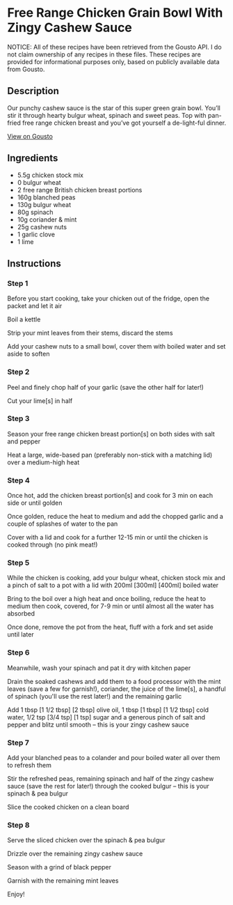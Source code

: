 # Free Range Chicken Grain Bowl With Zingy Cashew Sauce

NOTICE: All of these recipes have been retrieved from the Gousto API. I do not claim ownership of any recipes in these files. These recipes are provided for informational purposes only, based on publicly available data from Gousto.

## Description

Our punchy cashew sauce is the star of this super green grain bowl. You’ll stir it through hearty bulgur wheat, spinach and sweet peas. Top with pan-fried free range chicken breast and you’ve got yourself a de-light-ful dinner.


[View on Gousto](https://www.gousto.co.uk/recipes/cookbook/free-range-chicken-grain-bowl-with-zingy-cashew-sauce)

## Ingredients

- 5.5g chicken stock mix
- 0 bulgur wheat
- 2 free range British chicken breast portions
- 160g blanched peas
- 130g bulgur wheat
- 80g spinach
- 10g coriander & mint
- 25g cashew nuts
- 1 garlic clove
- 1 lime

## Instructions


### Step 1

Before you start cooking, take your chicken out of the fridge, open the packet and let it air

Boil a kettle

Strip your mint leaves from their stems, discard the stems

Add your cashew nuts to a small bowl, cover them with boiled water and set aside to soften


### Step 2

Peel and finely chop half of your garlic<span class="text-danger"> </span>(save the other half for later!)

Cut your lime[s]<span class="text-danger"> </span>in half


### Step 3

Season your free range chicken breast portion[s] on both sides with salt and pepper

Heat a large, wide-based pan (preferably non-stick with a matching lid) over a medium-high heat


### Step 4

Once hot, add the chicken breast portion[s] and cook for 3 min on each side or until golden

Once golden, reduce the heat to medium and add the chopped garlic and a couple of splashes of water to the pan

Cover with a lid and cook for a further 12-15 min or until the chicken is cooked through (no pink meat!)


### Step 5

While the chicken is cooking, add your bulgur wheat, chicken stock mix and a pinch of salt to a pot with a lid with 200ml <span class="text-purple">[300ml] </span><span class="text-danger">[400ml]</span> boiled water

Bring to the boil over a high heat and once boiling, reduce the heat to medium then cook, covered, for 7-9 min or until almost all the water has absorbed

Once done, remove the pot from the heat, fluff with a fork and set aside until later


### Step 6

Meanwhile, wash your spinach and pat it dry with kitchen paper

Drain the soaked cashews and add them to a food processor with the mint leaves (save a few for garnish!), coriander, the juice of the lime[s],<span class="text-danger"> </span>a handful of spinach (you'll use the rest later!) and the remaining garlic

Add 1 tbsp <span class="text-purple">[1 1/2 tbsp]</span><span class="text-danger"> [2 tbsp] </span>olive oil, 1 tbsp <span class="text-purple">[1 tbsp]</span> <span class="text-danger">[1 1/2 tbsp]</span> cold water, 1/2 tsp <span class="text-purple">[3/4 tsp]</span> <span class="text-danger">[1 tsp]</span> sugar and a generous pinch of salt and pepper and blitz until smooth – this is your zingy cashew sauce


### Step 7

Add your blanched peas to a colander and pour boiled water all over them to refresh them

Stir the refreshed peas, remaining spinach and half of the zingy cashew sauce (save the rest for later!) through the cooked bulgur – this is your spinach & pea bulgur

Slice the cooked chicken on a clean board

### Step 8

Serve the sliced chicken over the spinach & pea bulgur

Drizzle over the remaining zingy cashew sauce

Season with a grind of black pepper

Garnish with the remaining mint leaves

Enjoy!

